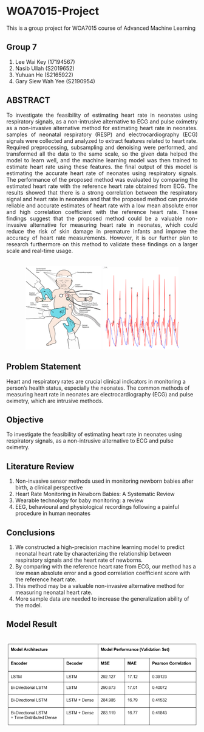 # WOA7015-Project
This is a group project for WOA7015 course of Advanced Machine Learning

## Group 7
1. Lee Wai Key (17194567)
2. Nasib Ullah (S2019652)
3. Yuhuan He (S2165922)
4. Gary Siew Wah Yee (S2190954)


## ABSTRACT
<p align="justify">
To investigate the feasibility of estimating heart rate in neonates using respiratory signals, as a non-intrusive alternative to ECG and pulse oximetry as a non-invasive alternative method for estimating heart rate in neonates. samples of neonatal respiratory (RESP) and electrocardiography (ECG) signals were collected and analyzed to extract features related to heart rate. Required preprocessing, subsampling and denoising were performed, and transformed all the data to the same scale, so the given data helped the model to learn well, and the machine learning model was then trained to estimate heart rate using these features. the final output of this model is estimating the accurate heart rate of neonates using respiratory signals. The performance of the proposed method was evaluated by comparing the estimated heart rate with the reference heart rate obtained from ECG. The results showed that there is a strong correlation between the respiratory signal and heart rate in neonates and that the proposed method can provide reliable and accurate estimates of heart rate with a low mean absolute error and high correlation coefficient with the reference heart rate. These findings suggest that the proposed method could be a valuable non-invasive alternative for measuring heart rate in neonates, which could reduce the risk of skin damage in premature infants and improve the accuracy of heart rate measurements. However, it is our further plan to research furthermore on this method to validate these findings on a larger scale and real-time usage.</p>
<p align="center">
<br><img src="picture/Neonate.png" width="200">     <img src="picture/ECG.png" width="200"> </p>



## Problem Statement
Heart and respiratory rates are crucial clinical indicators in monitoring a person’s health status, especially the neonates. The common methods of measuring heart rate in neonates are electrocardiography (ECG) and pulse oximetry, which are intrusive methods. 

## Objective
To investigate the feasibility of estimating heart rate in neonates using respiratory signals, as a non-intrusive alternative to ECG and pulse oximetry.

## Literature Review
1. Non-invasive sensor methods used in monitoring newborn babies after birth, a clinical perspective 
2. Heart Rate Monitoring in Newborn Babies: A Systematic Review
3. Wearable technology for baby monitoring: a review
4. EEG, behavioural and physiological recordings following a painful procedure in human neonates

## Conclusions
1.  We constructed a high-precision machine learning model to predict neonatal heart rate by characterizing the relationship between respiratory signals and the heart rate of newborns.
2. By comparing with the reference heart rate from ECG, our method has a low mean absolute error and a good correlation coefficient score with the reference heart rate.
3. This method may be a valuable non-invasive alternative method for measuring neonatal heart rate.
4. More sample data are needed to increase the generalization ability of the model.

## Model Result
<p align="center">
<br><img src="picture/Model Result.png">
